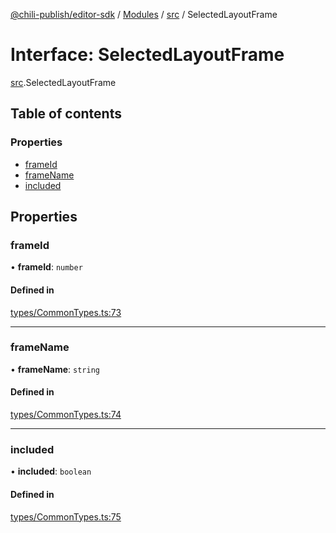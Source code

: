 [@chili-publish/editor-sdk](../README.md) / [Modules](../modules.md) / [src](../modules/src.md) / SelectedLayoutFrame

# Interface: SelectedLayoutFrame

[src](../modules/src.md).SelectedLayoutFrame

## Table of contents

### Properties

- [frameId](src.SelectedLayoutFrame.md#frameid)
- [frameName](src.SelectedLayoutFrame.md#framename)
- [included](src.SelectedLayoutFrame.md#included)

## Properties

### frameId

• **frameId**: `number`

#### Defined in

[types/CommonTypes.ts:73](https://github.com/chili-publish/editor-sdk/blob/bc89ed1/types/CommonTypes.ts#L73)

___

### frameName

• **frameName**: `string`

#### Defined in

[types/CommonTypes.ts:74](https://github.com/chili-publish/editor-sdk/blob/bc89ed1/types/CommonTypes.ts#L74)

___

### included

• **included**: `boolean`

#### Defined in

[types/CommonTypes.ts:75](https://github.com/chili-publish/editor-sdk/blob/bc89ed1/types/CommonTypes.ts#L75)
